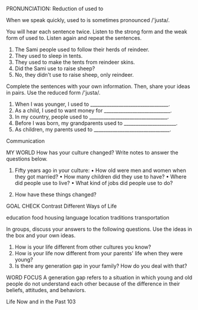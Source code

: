 PRONUNCIATION: Reduction of used to

When we speak quickly, used to is sometimes pronounced /'justa/.

You will hear each sentence twice. Listen to the strong form and the weak form of used to. Listen again and repeat the sentences.

1. The Sami people used to follow their herds of reindeer.
2. They used to sleep in tents.
3. They used to make the tents from reindeer skins.
4. Did the Sami use to raise sheep?
5. No, they didn't use to raise sheep, only reindeer.

Complete the sentences with your own information. Then, share your ideas in pairs. Use the reduced form /'justa/.

1. When I was younger, I used to _________________________________.
2. As a child, I used to want money for ____________________________.
3. In my country, people used to _________________________________.
4. Before I was born, my grandparents used to ______________________.
5. As children, my parents used to ________________________________.

Communication

MY WORLD How has your culture changed? Write notes to answer the questions below.

1. Fifty years ago in your culture:
   • How old were men and women when they got married?
   • How many children did they use to have?
   • Where did people use to live?
   • What kind of jobs did people use to do?

2. How have these things changed?

GOAL CHECK Contrast Different Ways of Life

education   food   housing   language   location   traditions   transportation

In groups, discuss your answers to the following questions. Use the ideas in the box and your own ideas.

1. How is your life different from other cultures you know?
2. How is your life now different from your parents' life when they were young?
3. Is there any generation gap in your family? How do you deal with that?

WORD FOCUS
A generation gap refers to a situation in which young and old people do not understand each other because of the difference in their beliefs, attitudes, and behaviors.

Life Now and in the Past   103